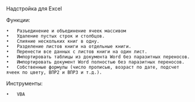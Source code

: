 Надстройка для Excel

Функции:

	•	Разъединение и объединение ячеек массивом
	•	Удаление пустых строк и столбцов.
	•	Слияние нескольких книг в одну.
	•	Разделение листов книги на отдельные книги.
	•	Перенести все данных с листов книги на один лист.
	•	Импортировать таблицы из документа Word без паразитных переносов.
	•	Импортировать документ Word полностью без паразитных переносов.
	•	Собственные формулы (число прописью, возраст по дате, подсчет ячеек по цвету, ВПР2 и ВПР3 и т.д.).

Инструменты:

	•	VBA
